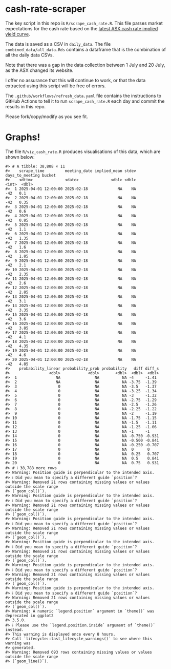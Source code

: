 
<!-- README.md is generated from README.Rmd. Please edit that file -->

# cash-rate-scraper

The key script in this repo is `R/scrape_cash_rate.R`. This file parses
market expectations for the cash rate based on the [latest ASX cash rate
implied yield
curve](https://www.asx.com.au/markets/trade-our-derivatives-market/futures-market/rba-rate-tracker).

The data is saved as a CSV in `daily_data`. The file
`combined_data/all_data.Rds` contains a dataframe that is the
combination of all the daily data CSVs.

Note that there was a gap in the data collection between 1 July and 20
July, as the ASX changed its website.

I offer no assurance that this will continue to work, or that the data
extracted using this script will be free of errors.

The `.github/workflows/refresh_data.yaml` file contains the instructions
to GitHub Actions to tell it to run `scrape_cash_rate.R` each day and
commit the results in this repo.

Please fork/copy/modify as you see fit.

# Graphs!

The file `R/viz_cash_rate.R` produces visualisations of this data, which
are shown below:

    #> # A tibble: 38,808 × 11
    #>    scrape_time         meeting_date implied_mean stdev days_to_meeting bucket
    #>    <dttm>              <date>              <dbl> <dbl>           <int>  <dbl>
    #>  1 2025-04-01 12:00:00 2025-02-18             NA    NA             -42   0.1 
    #>  2 2025-04-01 12:00:00 2025-02-18             NA    NA             -42   0.35
    #>  3 2025-04-01 12:00:00 2025-02-18             NA    NA             -42   0.6 
    #>  4 2025-04-01 12:00:00 2025-02-18             NA    NA             -42   0.85
    #>  5 2025-04-01 12:00:00 2025-02-18             NA    NA             -42   1.1 
    #>  6 2025-04-01 12:00:00 2025-02-18             NA    NA             -42   1.35
    #>  7 2025-04-01 12:00:00 2025-02-18             NA    NA             -42   1.6 
    #>  8 2025-04-01 12:00:00 2025-02-18             NA    NA             -42   1.85
    #>  9 2025-04-01 12:00:00 2025-02-18             NA    NA             -42   2.1 
    #> 10 2025-04-01 12:00:00 2025-02-18             NA    NA             -42   2.35
    #> 11 2025-04-01 12:00:00 2025-02-18             NA    NA             -42   2.6 
    #> 12 2025-04-01 12:00:00 2025-02-18             NA    NA             -42   2.85
    #> 13 2025-04-01 12:00:00 2025-02-18             NA    NA             -42   3.1 
    #> 14 2025-04-01 12:00:00 2025-02-18             NA    NA             -42   3.35
    #> 15 2025-04-01 12:00:00 2025-02-18             NA    NA             -42   3.6 
    #> 16 2025-04-01 12:00:00 2025-02-18             NA    NA             -42   3.85
    #> 17 2025-04-01 12:00:00 2025-02-18             NA    NA             -42   4.1 
    #> 18 2025-04-01 12:00:00 2025-02-18             NA    NA             -42   4.35
    #> 19 2025-04-01 12:00:00 2025-02-18             NA    NA             -42   4.6 
    #> 20 2025-04-01 12:00:00 2025-02-18             NA    NA             -42   4.85
    #>    probability_linear probability_prob probability   diff diff_s
    #>                 <dbl>            <dbl>       <dbl>  <dbl>  <dbl>
    #>  1                 NA               NA          NA -4     -1.41 
    #>  2                 NA               NA          NA -3.75  -1.39 
    #>  3                  0               NA          NA -3.5   -1.37 
    #>  4                  0               NA          NA -3.25  -1.34 
    #>  5                  0               NA          NA -3     -1.32 
    #>  6                  0               NA          NA -2.75  -1.29 
    #>  7                  0               NA          NA -2.5   -1.26 
    #>  8                  0               NA          NA -2.25  -1.22 
    #>  9                  0               NA          NA -2     -1.19 
    #> 10                  0               NA          NA -1.75  -1.15 
    #> 11                  0               NA          NA -1.5   -1.11 
    #> 12                  0               NA          NA -1.25  -1.06 
    #> 13                  0               NA          NA -1     -1    
    #> 14                  0               NA          NA -0.750 -0.931
    #> 15                  0               NA          NA -0.500 -0.841
    #> 16                  0               NA          NA -0.250 -0.707
    #> 17                  0               NA          NA  0      0    
    #> 18                  0               NA          NA  0.25   0.707
    #> 19                  0               NA          NA  0.5    0.841
    #> 20                  0               NA          NA  0.75   0.931
    #> # ℹ 38,788 more rows
    #> Warning: Position guide is perpendicular to the intended axis.
    #> ℹ Did you mean to specify a different guide `position`?
    #> Warning: Removed 21 rows containing missing values or values outside the scale range
    #> (`geom_col()`).
    #> Warning: Position guide is perpendicular to the intended axis.
    #> ℹ Did you mean to specify a different guide `position`?
    #> Warning: Removed 21 rows containing missing values or values outside the scale range
    #> (`geom_col()`).
    #> Warning: Position guide is perpendicular to the intended axis.
    #> ℹ Did you mean to specify a different guide `position`?
    #> Warning: Removed 21 rows containing missing values or values outside the scale range
    #> (`geom_col()`).
    #> Warning: Position guide is perpendicular to the intended axis.
    #> ℹ Did you mean to specify a different guide `position`?
    #> Warning: Removed 21 rows containing missing values or values outside the scale range
    #> (`geom_col()`).
    #> Warning: Position guide is perpendicular to the intended axis.
    #> ℹ Did you mean to specify a different guide `position`?
    #> Warning: Removed 21 rows containing missing values or values outside the scale range
    #> (`geom_col()`).
    #> Warning: Position guide is perpendicular to the intended axis.
    #> ℹ Did you mean to specify a different guide `position`?
    #> Warning: Removed 21 rows containing missing values or values outside the scale range
    #> (`geom_col()`).
    #> Warning: A numeric `legend.position` argument in `theme()` was deprecated in ggplot2
    #> 3.5.0.
    #> ℹ Please use the `legend.position.inside` argument of `theme()` instead.
    #> This warning is displayed once every 8 hours.
    #> Call `lifecycle::last_lifecycle_warnings()` to see where this warning was
    #> generated.
    #> Warning: Removed 693 rows containing missing values or values outside the scale range
    #> (`geom_line()`).

